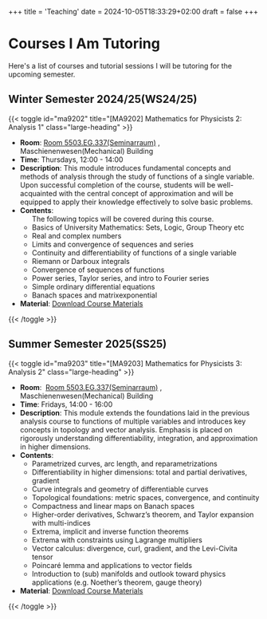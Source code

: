+++
title = 'Teaching'
date = 2024-10-05T18:33:29+02:00
draft = false
+++
# Courses I Am Tutoring
Here's a list of courses and tutorial sessions I will be tutoring for the upcoming semester.
## Winter Semester 2024/25(WS24/25)
{{< toggle id="ma9202" title="[MA9202] Mathematics for Physicists 2: Analysis 1" class="large-heading" >}}
<ul>
    <li><strong>Room</strong>:  <a href="https://nav.tum.de/room/5503.EG.337">Room 5503.EG.337(Seminarraum)</a> , Maschienenwesen(Mechanical) Building</li>  
    <li><strong>Time</strong>: Thursdays, 12:00 - 14:00</li>
    <li><strong>Description</strong>: This module introduces fundamental concepts and methods of analysis through the study of functions of a single variable. Upon successful completion of the course, students will be well-acquainted with the central concept of approximation and will be equipped to apply their knowledge effectively to solve basic problems.</li>
    <li><strong>Contents</strong>:
     <ul class="custom-bullets">The following topics will be covered during this course.
        <li>Basics of University Mathematics: Sets, Logic, Group Theory etc</li>
        <li>Real and complex numbers</li>
        <li>Limits and convergence of sequences and series</li>
        <li>Continuity and differentiability of functions of a single variable</li>
        <li>Riemann or Darboux integrals</li>
        <li>Convergence of sequences of functions</li>
        <li>Power series, Taylor series, and intro to Fourier series</li>
        <li>Simple ordinary differential equations</li>
        <li>Banach spaces and matrixexponential</li>
    </ul></li>
    <li><strong>Material</strong>:&nbsp;<a href="notes/ma9202/">Download Course Materials</a></li>
</ul>
{{< /toggle >}}

## Summer Semester 2025(SS25)
{{< toggle id="ma9203" title="[MA9203] Mathematics for Physicists 3: Analysis 2" class="large-heading" >}}
<ul>
    <li><strong>Room</strong>: &nbsp;<a href="https://nav.tum.de/room/5503.EG.337">Room 5503.EG.337(Seminarraum)</a> , Maschienenwesen(Mechanical) Building</li>  
    <li><strong>Time</strong>:&nbsp;Fridays, 14:00 - 16:00</li>
    <li><strong>Description</strong>:&nbsp;This module extends the foundations laid in the previous analysis course to functions of multiple variables and introduces key concepts in topology and vector analysis. Emphasis is placed on rigorously understanding differentiability, integration, and approximation in higher dimensions.</li>
    <li><strong>Contents</strong>:
    <ul>
      <li>Parametrized curves, arc length, and reparametrizations</li>
      <li>Differentiability in higher dimensions: total and partial derivatives, gradient</li>
      <li>Curve integrals and geometry of differentiable curves</li>
      <li>Topological foundations: metric spaces, convergence, and continuity</li>
      <li>Compactness and linear maps on Banach spaces</li>
      <li>Higher-order derivatives, Schwarz’s theorem, and Taylor expansion with multi-indices</li>
      <li>Extrema, implicit and inverse function theorems</li>
      <li>Extrema with constraints using Lagrange multipliers</li>
      <li>Vector calculus: divergence, curl, gradient, and the Levi-Civita tensor</li>
      <li>Poincaré lemma and applications to vector fields</li>
      <li>Introduction to (sub) manifolds and outlook toward physics applications (e.g. Noether’s theorem, gauge theory)</li>
</ul></li>
    <li><strong>Material</strong>:&nbsp;<a href="notes/ma9203/">Download Course Materials</a></li>
</ul>
{{< /toggle >}}


<script>
  function toggleDetails(courseId) {
      const details = document.getElementById(courseId);
      if (details.style.display === "none") {
          details.style.display = "block";
      } else {
          details.style.display = "none";
      }
  }
</script>

<style>
.toggle-content {
  max-height: 0;
  overflow: hidden;
  transition: max-height 0.4s ease;
}
.toggle-content.open {
  max-height: 2000px;
}
.toggle-btn {
  display: flex;
  justify-content: space-between;
  align-items: center;
  font-weight: bold;
  background: none;
  border: none;
  cursor: pointer;
  padding: 10px 0;
  width: 100%;
}
.toggle-icon {
  transition: transform 0.3s ease;
}
.toggle-content.open + .toggle-btn .toggle-icon {
  transform: rotate(180deg);
}
</style>

